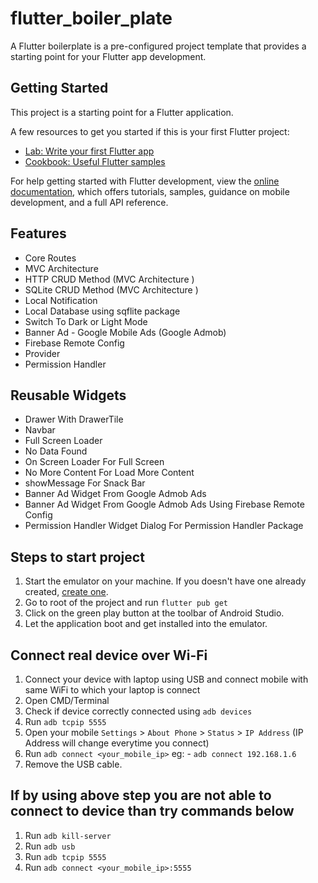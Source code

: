 # flutter_boiler_plate

A Flutter boilerplate is a pre-configured project template that provides a starting point for your Flutter app development.

## Getting Started

This project is a starting point for a Flutter application.

A few resources to get you started if this is your first Flutter project:

- [Lab: Write your first Flutter app](https://docs.flutter.dev/get-started/codelab)
- [Cookbook: Useful Flutter samples](https://docs.flutter.dev/cookbook)

For help getting started with Flutter development, view the
[online documentation](https://docs.flutter.dev/), which offers tutorials,
samples, guidance on mobile development, and a full API reference.

## Features

- Core Routes
- MVC Architecture
- HTTP CRUD Method (MVC Architecture )
- SQLite CRUD Method (MVC Architecture )
- Local Notification
- Local Database using sqflite package
- Switch To Dark or Light Mode
- Banner Ad - Google Mobile Ads (Google Admob)
- Firebase Remote Config
- Provider
- Permission Handler

## Reusable Widgets

- Drawer With DrawerTile
- Navbar
- Full Screen Loader
- No Data Found
- On Screen Loader For Full Screen
- No More Content For Load More Content
- showMessage For Snack Bar
- Banner Ad Widget From Google Admob Ads
- Banner Ad Widget From Google Admob Ads Using Firebase Remote Config
- Permission Handler Widget Dialog For Permission Handler Package

## Steps to start project
1. Start the emulator on your machine. If you doesn't have one already created, [create one](https://developer.android.com/studio/run/managing-avds).
2. Go to root of the project and run `flutter pub get`
3. Click on the green play button at the toolbar of Android Studio.
4. Let the application boot and get installed into the emulator.

## Connect real device over Wi-Fi
1. Connect your device with laptop using USB and connect mobile with same WiFi to which your laptop is connect
2. Open CMD/Terminal
3. Check if device correctly connected using `adb devices`
4. Run `adb tcpip 5555`
5. Open your mobile `Settings` > `About Phone` > `Status` > `IP Address` (IP Address will change everytime you connect)
6. Run `adb connect <your_mobile_ip>` eg: - `adb connect 192.168.1.6`
7. Remove the USB cable.

## If by using above step you are not able to connect to device than try commands below

1. Run `adb kill-server`
2. Run `adb usb`
3. Run `adb tcpip 5555`
4. Run `adb connect <your_mobile_ip>:5555`
